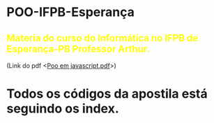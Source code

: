 # POO-IFPB-Esperança 
## <font color="yellow"> Materia do curso do Informática no IFPB de Esperança-PB Professor Arthur.</font>


(Link do pdf <[Poo em javascript.pdf](https://github.com/gasperpb/POO-IFPB-Esperan-a-/files/6765611/Poo.em.javascript.pdf)>) 

# Todos os códigos da apostila está seguindo os index.



